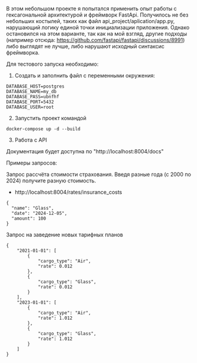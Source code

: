 В этом небольшом проекте я попытался применить опыт работы с гексагональной архитектурой и фреймворк FastApi. Получилось не без небольших костылей, таких как файл api_project/aplication/app.py, нарушающий логику единой точки инициализации приложения. Однако остановился на этом варианте, так как на мой взгляд, другие подходы (например отсюда: https://github.com/fastapi/fastapi/discussions/8991) либо выглядят не лучше, либо нарушают исходный синтаксис фреймворка. 

Для тестового запуска необходимо:

1. Создать и заполнить файл с переменными окружения:

```
DATABASE_HOST=postgres
DATABASE_NAME=my_db
DATABASE_PASS=ubnfhf
DATABASE_PORT=5432
DATABASE_USER=root
```

2. Запустить проект командой

```
docker-compose up -d --build
```

3. Работа с API

Документация будет доступна по "http://localhost:8004/docs"

Примеры запросов:

Запрос рассчёта стоимости страхования. Введя разные года (с 2000 по 2024) получите разную стоимость. 
- http://localhost:8004/rates/insurance_costs
```
{
  "name": "Glass",
  "date": "2024-12-05",
  "amount": 100
}
```

Запрос на заведение новых тарифных планов 

```
{
    "2021-01-01": [
        {
            "cargo_type": "Air",
            "rate": 0.012
        },
        {
            "cargo_type": "Glass",
            "rate": 0.012
        }
    ],
    "2023-01-01": [
        {
            "cargo_type": "Air",
            "rate": 1.012
        },
        {
            "cargo_type": "Glass",
            "rate": 1.012
        }
    ]
}
```
